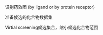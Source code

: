 










识别药效团 (by ligand or by protein receptor)


准备候选的化合物数据集


Virtial screening候选集合，缩小候选化合物范围














